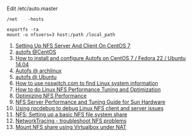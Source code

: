 Edit /etc/auto.master
```
/net    -hosts
```

```
exportfs -ra
mount -o nfsvers=3 host:/path /local_path
```


1. [Setting Up NFS Server And Client On CentOS 7](http://www.unixmen.com/setting-nfs-server-client-centos-7/)
2. [autofs @CentOS](https://www.centos.org/docs/5/html/Deployment_Guide-en-US/s1-nfs-client-config-autofs.html)
3. [How to install and configure Autofs on CentOS 7 / Fedora 22 / Ubuntu 14.04](http://www.itzgeek.com/how-tos/linux/ubuntu-how-tos/how-to-install-and-configure-autofs-on-centos-7-fedora-22-ubuntu-14-04.html)
4. [Autofs @ archlinux](https://wiki.archlinux.org/index.php/Autofs)
5. [autofs @ Ubuntu](https://help.ubuntu.com/community/Autofs)
6. [How to use nsswitch.com to find Linux system information](http://searchitchannel.techtarget.com/feature/Using-nsswitchconf-to-find-Linux-system-information)
7. [How to do Linux NFS Performance Tuning and Optimization](http://www.slashroot.in/how-do-linux-nfs-performance-tuning-and-optimization)
8. [Optimizing NFS Performance](http://nfs.sourceforge.net/nfs-howto/ar01s05.html)
9. [NFS Server Performance and Tuning Guide for Sun Hardware](http://docs.oracle.com/cd/E19620-01/805-4448/6j47cnj0i/index.html)
10. [Using rpcdebug to debug Linux NFS client and server issues](http://prefetch.net/blog/index.php/2011/11/02/using-rpcdebug-to-debug-linux-nfs-client-and-server-issues/)
11. [NFS: Setting up a basic NFS file system share](http://bencane.com/2012/11/23/nfs-setting-up-a-basic-nfs-file-system-share/)
12. [NetworkTracing - troubleshoot NFS problems](http://wiki.linux-nfs.org/wiki/index.php/NetworkTracing)
13. [Mount NFS share using Virtualbox under NAT](http://www.matteomattei.com/nfs-mount-under-nat-on-virtualbox/)
